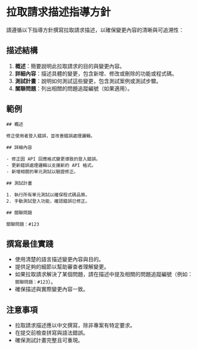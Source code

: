 # 拉取請求描述指導方針

請遵循以下指導方針撰寫拉取請求描述，以確保變更內容的清晰與可追溯性：

## 描述結構

1. **概述**：簡要說明此拉取請求的目的與變更內容。
2. **詳細內容**：描述具體的變更，包含新增、修改或刪除的功能或程式碼。
3. **測試計畫**：說明如何測試這些變更，包含測試案例或測試步驟。
4. **關聯問題**：列出相關的問題追蹤編號（如果適用）。

## 範例

```
## 概述

修正使用者登入錯誤，並改善錯誤處理邏輯。

## 詳細內容

- 修正因 API 回應格式變更導致的登入錯誤。
- 更新錯誤處理邏輯以支援新的 API 格式。
- 新增相關的單元測試以驗證修正。

## 測試計畫

1. 執行所有單元測試以確保程式碼品質。
2. 手動測試登入功能，確認錯誤已修正。

## 關聯問題

關聯問題：#123
```

## 撰寫最佳實踐

- 使用清楚的語言描述變更內容與目的。
- 提供足夠的細節以幫助審查者理解變更。
- 如果拉取請求解決了某個問題，請在描述中提及相關的問題追蹤編號（例如：`關聯問題：#123`）。
- 確保描述與實際變更內容一致。

## 注意事項

- 拉取請求描述應以中文撰寫，除非專案有特定要求。
- 在提交前檢查拼寫與語法錯誤。
- 確保測試計畫完整且可重現。

